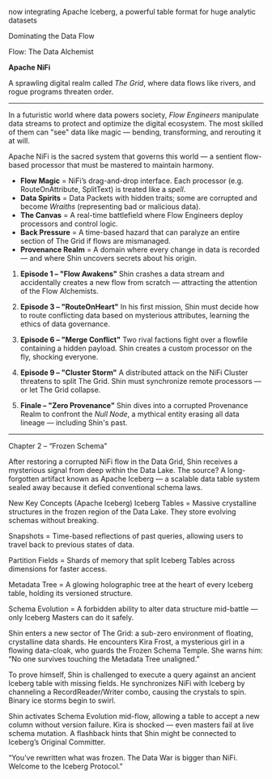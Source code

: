 now integrating Apache Iceberg, a powerful table format for huge analytic datasets 

Dominating the Data Flow

Flow: The Data Alchemist





**Apache NiFi**

A sprawling digital realm called *The Grid*, where data flows like rivers, and rogue programs threaten order.

---


In a futuristic world where data powers society, *Flow Engineers* manipulate data streams to protect and optimize the digital ecosystem. The most skilled of them can "see" data like magic — bending, transforming, and rerouting it at will.

Apache NiFi is the sacred system that governs this world — a sentient flow-based processor that must be mastered to maintain harmony.


* **Flow Magic** = NiFi’s drag-and-drop interface. Each processor (e.g. RouteOnAttribute, SplitText) is treated like a *spell*.
* **Data Spirits** = Data Packets with hidden traits; some are corrupted and become *Wraiths* (representing bad or malicious data).
* **The Canvas** = A real-time battlefield where Flow Engineers deploy processors and control logic.
* **Back Pressure** = A time-based hazard that can paralyze an entire section of The Grid if flows are mismanaged.
* **Provenance Realm** = A domain where every change in data is recorded — and where Shin uncovers secrets about his origin.




1. **Episode 1 – "Flow Awakens"**
   Shin crashes a data stream and accidentally creates a new flow from scratch — attracting the attention of the Flow Alchemists.

2. **Episode 3 – "RouteOnHeart"**
   In his first mission, Shin must decide how to route conflicting data based on mysterious attributes, learning the ethics of data governance.

3. **Episode 6 – "Merge Conflict"**
   Two rival factions fight over a flowfile containing a hidden payload. Shin creates a custom processor on the fly, shocking everyone.

4. **Episode 9 – "Cluster Storm"**
   A distributed attack on the NiFi Cluster threatens to split The Grid. Shin must synchronize remote processors — or let The Grid collapse.

5. **Finale – "Zero Provenance"**
   Shin dives into a corrupted Provenance Realm to confront the *Null Node*, a mythical entity erasing all data lineage — including Shin's past.


---


Chapter 2 – “Frozen Schema”


After restoring a corrupted NiFi flow in the Data Grid, Shin receives a mysterious signal from deep within the Data Lake. The source? A long-forgotten artifact known as Apache Iceberg — a scalable data table system sealed away because it defied conventional schema laws.

New Key Concepts (Apache Iceberg)
Iceberg Tables = Massive crystalline structures in the frozen region of the Data Lake. They store evolving schemas without breaking.

Snapshots = Time-based reflections of past queries, allowing users to travel back to previous states of data.

Partition Fields = Shards of memory that split Iceberg Tables across dimensions for faster access.

Metadata Tree = A glowing holographic tree at the heart of every Iceberg table, holding its versioned structure.

Schema Evolution = A forbidden ability to alter data structure mid-battle — only Iceberg Masters can do it safely.


Shin enters a new sector of The Grid: a sub-zero environment of floating, crystalline data shards. He encounters Kira Frost, a mysterious girl in a flowing data-cloak, who guards the Frozen Schema Temple. She warns him: “No one survives touching the Metadata Tree unaligned.”

To prove himself, Shin is challenged to execute a query against an ancient Iceberg table with missing fields. He synchronizes NiFi with Iceberg by channeling a RecordReader/Writer combo, causing the crystals to spin. Binary ice storms begin to swirl.

Shin activates Schema Evolution mid-flow, allowing a table to accept a new column without version failure. Kira is shocked — even masters fail at live schema mutation. A flashback hints that Shin might be connected to Iceberg’s Original Committer.

“You’ve rewritten what was frozen. The Data War is bigger than NiFi. Welcome to the Iceberg Protocol.”

